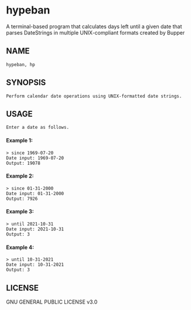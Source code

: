 # hypeban

A terminal-based program that calculates days left until a given date that parses DateStrings
in multiple UNIX-compliant formats created by Bupper

## NAME
    hypeban, hp

## SYNOPSIS
    Perform calendar date operations using UNIX-formatted date strings.

## USAGE
    Enter a date as follows.

#### Example 1:
    > since 1969-07-20
    Date input: 1969-07-20
    Output: 19078

#### Example 2:
    > since 01-31-2000
    Date input: 01-31-2000
    Output: 7926

#### Example 3:
    > until 2021-10-31
    Date input: 2021-10-31
    Output: 3

#### Example 4:
    > until 10-31-2021
    Date input: 10-31-2021
    Output: 3

## LICENSE
GNU GENERAL PUBLIC LICENSE v3.0
